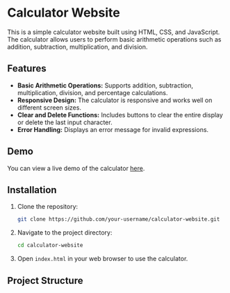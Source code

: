 # Calculator Website

This is a simple calculator website built using HTML, CSS, and JavaScript. The calculator allows users to perform basic arithmetic operations such as addition, subtraction, multiplication, and division.

## Features

- **Basic Arithmetic Operations:** Supports addition, subtraction, multiplication, division, and percentage calculations.
- **Responsive Design:** The calculator is responsive and works well on different screen sizes.
- **Clear and Delete Functions:** Includes buttons to clear the entire display or delete the last input character.
- **Error Handling:** Displays an error message for invalid expressions.

## Demo

You can view a live demo of the calculator [here](#).

## Installation

1. Clone the repository:
    ```bash
    git clone https://github.com/your-username/calculator-website.git
    ```

2. Navigate to the project directory:
    ```bash
    cd calculator-website
    ```

3. Open `index.html` in your web browser to use the calculator.

## Project Structure


